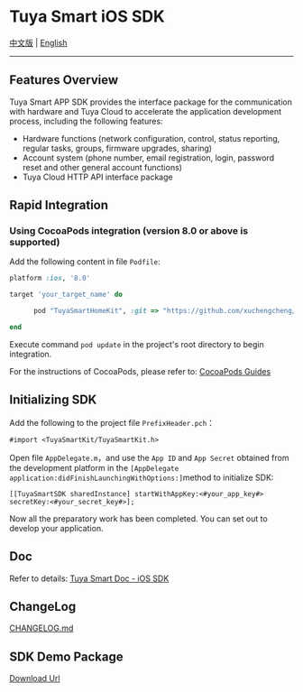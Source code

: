 # Tuya Smart iOS SDK

[中文版](README-zh.md) | [English](README.md)

---

## Features Overview

Tuya Smart APP SDK provides the interface package for the communication with hardware and Tuya Cloud to accelerate the application development process, including the following features:

- Hardware functions (network configuration, control, status reporting, regular tasks, groups, firmware upgrades, sharing)
- Account system (phone number, email registration, login, password reset and other general account functions)
- Tuya Cloud HTTP API interface package

## Rapid Integration

### Using CocoaPods integration (version 8.0 or above is supported)

Add the following content in file `Podfile`:

```ruby
platform :ios, '8.0'

target 'your_target_name' do

      pod "TuyaSmartHomeKit", :git => "https://github.com/xuchengcheng/tuyasmart_home_ios_sdk_test.git"

end
```

Execute command `pod update` in the project's root directory to begin integration.

For the instructions of CocoaPods, please refer to: [CocoaPods Guides](https://guides.cocoapods.org/)

## Initializing SDK

Add the following to the project file `PrefixHeader.pch`：

```objc
#import <TuyaSmartKit/TuyaSmartKit.h>
```

Open file `AppDelegate.m`，and use the `App ID` and `App Secret` obtained from the development platform in the `[AppDelegate application:didFinishLaunchingWithOptions:]`method to initialize SDK:

```objc
[[TuyaSmartSDK sharedInstance] startWithAppKey:<#your_app_key#> secretKey:<#your_secret_key#>];
```

Now all the preparatory work has been completed. You can set out to develop your application.

## Doc

Refer to details: [Tuya Smart Doc - iOS SDK](http://docs.tuya.com/develop/app-development/ios-sdk/)

## ChangeLog

[CHANGELOG.md](./CHANGELOG.md)

## SDK Demo Package
[Download Url](http://fir.im/iOSSDKDemo)
